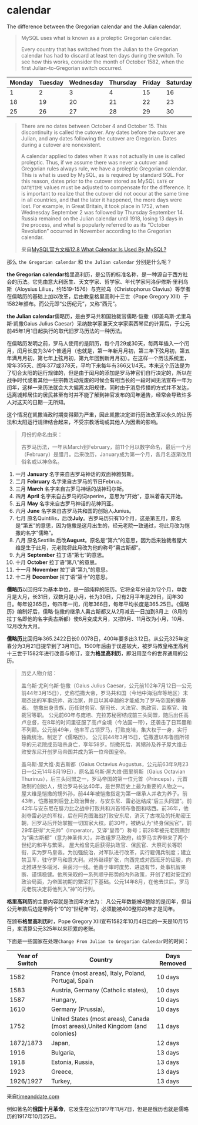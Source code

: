 # calendar
The difference between the Gregorian calendar and the Julian calendar.

>MySQL uses what is known as a proleptic Gregorian calendar.
>
>Every country that has switched from the Julian to the Gregorian calendar has had to discard at least ten days during the switch. To see how this works, consider the month of October 1582, when the first Julian-to-Gregorian switch occurred.

|Monday|Tuesday|Wednesday|Thursday|Friday|Saturday|Sunday|
|-|-|-|-|-|-|-|
|1|2|3|4|15|16|17|
|18|19|20|21|22|23|24|
|25|26|27|28|29|30|31|
>
>There are no dates between October 4 and October 15. This discontinuity is called the cutover. Any dates before the cutover are Julian, and any dates following the cutover are Gregorian. Dates during a cutover are nonexistent.
>
>A calendar applied to dates when it was not actually in use is called proleptic. Thus, if we assume there was never a cutover and Gregorian rules always rule, we have a proleptic Gregorian calendar. This is what is used by MySQL, as is required by standard SQL. For this reason, dates prior to the cutover stored as MySQL `DATE` or `DATETIME` values must be adjusted to compensate for the difference. It is important to realize that the cutover did not occur at the same time in all countries, and that the later it happened, the more days were lost. For example, in Great Britain, it took place in 1752, when Wednesday September 2 was followed by Thursday September 14. Russia remained on the Julian calendar until 1918, losing 13 days in the process, and what is popularly referred to as its “October Revolution” occurred in November according to the Gregorian calendar. 
>
>来自[MySQL官方文档12.8 What Calendar Is Used By MySQL?](https://dev.mysql.com/doc/refman/5.7/en/mysql-calendar.html)

那么 `the Gregorian calendar` 和 `the Julian calendar` 分别是什么呢？

**the Gregorian calendar**格里高利历，是公历的标准名称，是一种源自于西方社会的历法。它先由意大利医生、天文学家、哲学家、年代学家阿洛伊修斯·里利乌斯（Aloysius Lilius，约1519-1576）与克拉乌（Christophorus Clavius）等学者在儒略历的基础上加以改革，后由教皇格里高利十三世（Pope Gregory XIII）于1582年颁布。而公元即“公历纪元”，又称“西元”。

**the Julian calendar**儒略历，是由罗马共和国独裁官儒略·恺撒（即盖乌斯·尤里乌斯·凯撒Gaius Julius Caesar）采纳数学家兼天文学家索西琴尼的计算后，于公元前45年1月1日起执行的取代旧罗马历法的一种历法。

在儒略历发明之前，罗马人使用的是阴历，每个月29或30天，每两年插入一个闰月，闰月长度为3/4个普通月（也就是，第一年新月月初，第三年下弦月初，第五年满月月初，第七年上弦月初，第九年回到新月月初）。在这样一个历法系统里，常年355天、闰年377或378天，平均下来每年有366又1/4天。本来这个历法是为了切合太阳的运行规律的，但是由于闰月的添加是罗马神官们自行决定的，所以在战争时代或者其他一些宗教活动荒废的时候会有相当长的一段时间无法宣布一年为闰年，这样一来历法就会大大偏离太阳规律。同时由于消息传播的方式并不发达，远离城邦居住的居民甚至有时并不能了解到神官发布的闰年通告，经常会导致许多人对这天的日期一无所知。

这个情况在凯撒当政时期变得颇为严重，因此凯撒决定进行历法改革以永久的让历法和太阳运行规律结合起来，不受宗教活动或其他人为因素的影响。

>月份的命名由来：
>
>古罗马历法，一年从March到February，前11个月以数字命名，最后一个月（February）是腊月。后来改历，January成为第一个月，各月名逐渐改用俗名或以神命名。
1. 一月 **January** 名字来自古罗马神话的双面神雅努斯。
2. 二月 **February** 名字来自古罗马的节日Februa。
3. 三月 **March** 名字来自古罗马神话的战神玛尔斯。
4. 四月 **April** 名字来自古罗马的词aperire，意思为“开始”，意味着春天开始。
5. 五月 **May** 名字来自古罗马神话的花神玛亚。
6. 六月 **June** 名字来自古罗马共和国的创始人Junius。
7. 七月 原名Quintilis，后改**July**。古罗马历只有10个月，这是第五月，原名是“第五”的意思，因为恺撒是这月出生的，经元老院一致通过，将此月改为恺撒的名字“儒略”。
8. 八月 原名Sextilis 后改**August**。原名是“第六”的意思，因为后来独裁者屋大维是生于此月，元老院将此月改为他的称号“奥古斯都”。
9. 九月 **September** 拉丁语“第七”的意思。
10. 十月 **October** 拉丁语“第八”的意思。
11. 十一月 **November** 拉丁语“第九”的意思。
12. 十二月 **December** 拉丁语“第十”的意思。

**儒略历**以回归年为基本单位，是一部纯粹的阳历。它将全年分设为12个月，单数月是大月，长31日，双数月是小月，长为30日，只有2月平年是29日，闰年30日。每年设365日，每四年一闰，闰年366日，每年平均长度是365.25日。《儒略历》编制好后，儒略·恺撒的继承人奥古斯都又从2月减去一日加到8月上（8月的拉丁名即他的名字奥古斯都）使8月变成大月，又把9月、11月改为小月，10月、12月改为大月。

**儒略历**比回归年365.2422日长0.0078日，400年要多出3.12日。从公元325年定春分为3月21日提早到了3月11日。1500年后由于误差较大，被罗马教皇格里高利十三世于1582年进行改善与修订，变为**格里高利历**，即沿用至今的世界通用的公历。

>历史人物介绍：
>
>盖乌斯·尤利乌斯·恺撒（Gaius Julius Caesar，公元前102年7月12日—公元前44年3月15日），史称恺撒大帝，罗马共和国（今地中海沿岸等地区）末期杰出的军事统帅、政治家，并且以其卓越的才能成为了罗马帝国的奠基者。
恺撒出身贵族，历任财务官、祭司长、大法官、执政官、监察官、独裁官等职。
公元前60年与庞培、克拉苏秘密结成前三头同盟，随后出任高卢总督，在8年的时间里征服了高卢全境（今法国一带），还袭击了日耳曼和不列颠。公元前49年，他率军占领罗马，打败庞培，集大权于一身，实行独裁统治。制定了《儒略历》。
公元前44年3月15日，恺撒遭以布鲁图所领导的元老院成员暗杀身亡，享年58岁。恺撒死后，其甥孙及养子屋大维击败安东尼开创罗马帝国并成为第一位帝国皇帝。
>
>盖乌斯·屋大维·奥古斯都（Gaius Octavius Augustus，公元前63年9月23日—公元14年8月19日），原名盖乌斯·屋大维·图里努斯（Gaius Octavian Thurinus），后三头同盟之一，罗马帝国的第一位元首（Princeps），元首政制的创始人，统治罗马长达40年，是世界历史上最为重要的人物之一。
屋大维是恺撒的甥外孙，前44年被恺撒指定为第一继承人并收为养子。前43年，恺撒被刺后登上政治舞台，与安东尼、雷必达结成“后三头同盟”。前42年与安东尼在腓力比之战中打败共和派首领布鲁图和喀西。前36年，他剥夺雷必达的军权，后在阿克图海战打败安东尼，消灭了古埃及的托勒密王朝，回罗马后开始掌握一切国家大权。前30年，被确认为“终身保民官”，前29年获得“大元帅”（Imperator，又译“皇帝”）称号；前28年被元老院赐封为“奥古斯都”（意为神圣伟大）。并改组罗马政府，给罗马世界带来了两个世纪的和平与繁荣。
屋大维曾先后获得执政官、保民官、大祭司长等职衔，实为罗马皇帝。为加强统治，对军队进行改革，实行雇佣兵制度；建立禁卫军，驻守罗马和意大利。对外继续扩张，向西完成对西班牙的征服，向北推进至多瑙河、莱茵河一线。他善于审时度势、进退有节，处事机智果断、谨慎稳健。他所采取的一系列顺乎形势的内外政策，开创了相对安定的政治局面，为帝国初期的繁荣打下基础。公元14年8月，在他去世后，罗马元老院决定将他列入“神”的行列。

**格里高利历**的主要内容就是改闰年方法为： 凡公元年数能被4整除的是闰年，但当公元年数后边是带两个“0”的“世纪年”时，必须能被400整除的年才是闰年。

在颁布**格里高利历**时，Pope Gregory XIII宣布1582年10月4日后的一天是10月15日，来清算公元325年以来积累的老账。

下面是一些国家在处理`Change From Julian to Gregorian Calendar`时的时间：

|Year of Switch|Country|Days Removed|
|-|-|-|
|1582|France (most areas), Italy, Poland, Portugal, Spain|10 days|
|1583|Austria, Germany (Catholic states),|10 days|
|1587|Hungary,|10 days|
|1610|Germany (Prussia),|10 days|
|1752|United States (most areas), Canada (most areas),United Kingdom (and colonies)|11 days|
|1872/1873|Japan,|12 days|
|1916|Bulgaria,|13 days|
|1918|Estonia, Russia,|13 days|
|1923|Greece,|13 days|
|1926/1927|Turkey,|13 days|

来自[timeanddate.com](https://www.timeanddate.com/calendar/julian-gregorian-switch.html)

例如著名的**俄国十月革命**，它发生在公历1917年11月7日，但是是俄历也就是儒略历的1917年10月25日。
